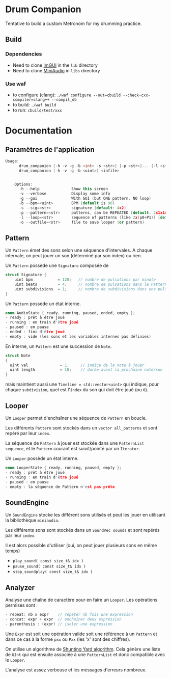 # Drum Companion

Tentative to build a custom Metronom for my drumming practice.

## Build

### Dependencies
- Need to clone [ImGUI](https://github.com/ocornut/imgui) in the ```lib``` directory
- Need to clone [MiniAudio](https://github.com/mackron/miniaudio) in ```libs``` directory

### Use waf
- to configure (clang): ```./waf configure --out=cbuild --check-cxx-compiler=clang++ --compil_db```
- to build: ```./waf build```
- to run: ```cbuild/test/xxx```

# Documentation

## Paramètres de l'application

``` c++
Usage:
      drum_companion [-h -v -g -b <int> -s <str>] [-p <str>]... [-l <str> -o <str>]
      drum_companion [-h -v -g -b <uint>] <infile>


    Options:
      -h --help              Show this screen
      -v --verbose           Display some info
      -g --gui               With GUI (but ONE pattern, NO loop)
      -b --bpm=<uint>        BPM (default is 90)
      -s --sig=<str>         signature [default: 4x2]
      -p --pattern=<str>     patterns, can be REPEATED [default: 2x1x1x1x]
      -l --loop=<str>        sequence of patterns (like 2x(p0+P1)) [default: p0]
      -o --outfile=<str>     file to save looper (or pattern)
```

## Pattern
Un ```Pattern``` émet des sons selon une séquence d'intervales. A chaque intervale, on peut jouer un son (déterminé par son index) ou rien.

Un ```Pattern``` possède une ```Signature``` composée de 

``` c++
struct Signature {
    uint bpm           = 120;   // nombre de pulsations par minute
    uint beats         = 4;     // nombre de pulsations dans le Pattern
    uint subdivisions  = 1;     // nombre de subdivisions dans une pulsation
}
```
Un ```Pattern``` possède un état interne.

``` c++
enum AudioState { ready, running, paused, ended, empty };
- ready : prêt à être joué
- running : en train d'être joué
- paused : en pause
- ended : fini d'être joué
- empty : vide (les sons et les variables internes pas définies)
```

En interne, un ```Pattern``` est une succession de ```Note```.

``` c++
struct Note
{
  uint val              = 1;     // indice de la note à jouer
  uint length           = 10;    // durée avant la prochaine note/son
}
```
mais maintient aussi une ```Timeline = std::vector<uint>``` qui indique, pour chaque ```subdivision```, quel est l'```index``` du son qui doit être joué (ou ```0```).

## Looper
Un ```Looper``` permet d'enchaîner une séquence de ```Pattern``` en boucle.

Les différents ```Pattern``` sont stockés dans un ```vector all_patterns``` et sont repéré par leur ```index```.

La séquence de ```Pattern``` à jouer est stockée dans une ```PatternList sequence```, et le ```Pattern``` courant est suivit/pointé par un ```Iterator```.

Un ```Looper``` possède un état interne.

``` c++
enum LooperState { ready, running, paused, empty };
- ready : prêt à être joué
- running : en train d'être joué
- paused : en pause
- empty : la séquence de Pattern n'est pas prête
```

## SoundEngine
Un ```SoundEngine``` stocke les différent sons utilisés et peut les jouer en utilisant la bibliothèque ```miniaudio```.

Les différents sons sont stockés dans un ```SoundVec sounds``` et sont repérés par leur ```index```.

Il est alors possible d'utiliser (oui, on peut jouer plusieurs sons en même temps)
- ```play_sound( const size_t& idx )```
- ```pause_sound( const size_t& idx )```
- ```stop_soundplay( const size_t& idx )```

## Analyzer
Analyse une chaîne de caractère pour en faire un ```Looper```. Les opérations permises sont : 

``` c++
- repeat: nb x expr    // répéter nb fois une expression
- concat: expr + expr  // enchaîner deux expression
- parenthesis : (expr) // isoler une expression
```
Une ```Expr``` est soit une opération valide soit une référence à un ```Pattern``` et dans ce cas à la forme ```pxx``` ou ```Pxx``` (les 'x' sont des chiffres).

On utilise un algorithme de [Shunting Yard algorithm](https://en.wikipedia.org/wiki/Shunting_yard_algorithm). Cela génère une liste de ```UInt``` qui est ensuite associée à une ```PatternList``` et donc compatible avec le ```Looper```.

L'analyse est assez verbeuse et les messages d'erreurs nombreux.
